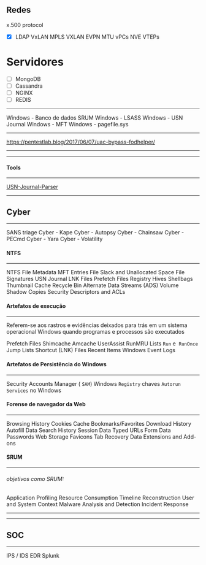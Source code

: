 ## Redes
x.500 protocol
 - [x] LDAP
VxLAN
MPLS
VXLAN
EVPN
MTU
vPCs
NVE
VTEPs

# Servidores
- [ ] MongoDB
- [ ] Cassandra
- [ ] NGINX
- [ ] REDIS

---
Windows - Banco de dados SRUM
Windows - LSASS
Windows - USN Journal
Windows - MFT
Windows - pagefile.sys

---
https://pentestlab.blog/2017/06/07/uac-bypass-fodhelper/

---
---
#### Tools
---
[USN-Journal-Parser](https://github.com/PoorBillionaire/USN-Journal-Parser/tree/master)


---
## Cyber
---
SANS triage
Cyber - Kape
Cyber - Autopsy
Cyber - Chainsaw
Cyber - PECmd
Cyber - Yara
Cyber - Volatility

#### NTFS
---
NTFS
File Metadata
MFT Entries
File Slack and Unallocated Space
File Signatures
USN Journal
LNK Files
Prefetch Files
Registry Hives
Shellbags
Thumbnail Cache
Recycle Bin
Alternate Data Streams (ADS)
Volume Shadow Copies
Security Descriptors and ACLs

#### Artefatos de execução
---
Referem-se aos rastros e evidências deixados para trás em um sistema operacional Windows quando programas e processos são executados

Prefetch Files
Shimcache
Amcache
UserAssist
RunMRU Lists
`Run` e  `RunOnce`
Jump Lists
Shortcut (LNK) Files
Recent Items
Windows Event Logs

#### Artefatos de Persistência do Windows
---
Security Accounts Manager ( `SAM`)
Windows `Registry`
chaves `Autorun`
`Services` no Windows

#### Forense de navegador da Web
---
Browsing History
Cookies
Cache
Bookmarks/Favorites
Download History
Autofill Data
Search History
Session Data
Typed URLs
Form Data
Passwords
Web Storage
Favicons
Tab Recovery Data
Extensions and Add-ons

#### SRUM
---
###### objetivos como SRUM:
Application Profiling
Resource Consumption
Timeline Reconstruction
User and System Context
Malware Analysis and Detection
Incident Response

---
---
## SOC
---
IPS / IDS
EDR
Splunk













